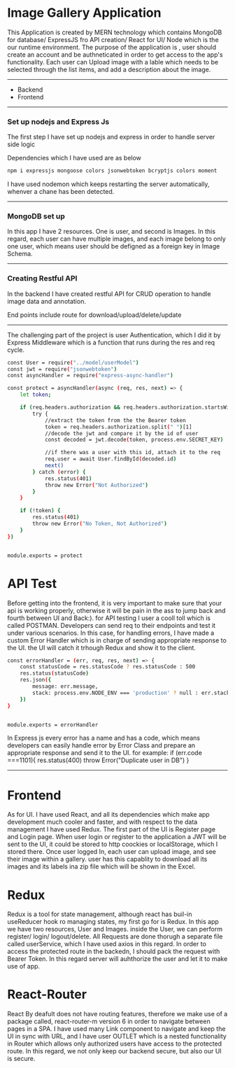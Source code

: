 <h1>Image Gallery Application</h1>
<p>This Application is created by MERN technology which contains MongoDB for database/ ExpressJS fro API creation/ React for UI/ Node which is the our runtime environment.
The purpose of the application is , user should create an account and be authneticated in order to get access to the app's functionality. Each user can Upload image with a lable which needs to be selected through the list items, and add a description about the image.
</p>
<hr/>

<ul>
    <li>Backend</li>
    <li>Frontend</li>
</ul>
<hr/>

<h3>Set up nodejs and Express Js</h3>
<p>The first step I have set up nodejs and express in order to handle server side logic</p>
<p>Dependencies which I have used are as below</p>

```bash
npm i expressjs mongoose colors jsonwebtoken bcryptjs colors moment 
```
<p>I have used nodemon which keeps restarting the server automatically, whenver a chane has been detected.</p>
<hr/>

<h3>MongoDB set up</h3>
<p>In this app I have 2 resources. One is user, and second is Images. In this regard, each user can have multiple images, and each image belong to only one user, which means user should be defigned as a foreign key in Image Schema.</p>
<hr/>
<h3>Creating Restful API </h3>
<p>In the backend I have created restful API for CRUD operation to handle image data and annotation.</p>
<p>End points include route for download/upload/delete/update</p>
<hr/>
<p>The challenging part of the project is user Authentication, which I did it by Express Middleware which is a function that runs during the res and req cycle.</p>

```bash
const User = require("../model/userModel")
const jwt = require("jsonwebtoken")
const asyncHandler = require("express-async-handler")

const protect = asyncHandler(async (req, res, next) => {
    let token;

    if (req.headers.authorization && req.headers.authorization.startsWith("Bearer ")) {
        try {
            //extract the token from the the Bearer token
            token = req.headers.authorization.split(" ")[1]
            //decode the jwt and compare it by the id of user
            const decoded = jwt.decode(token, process.env.SECRET_KEY)

            //if there was a user with this id, attach it to the req
            req.user = await User.findById(decoded.id)
            next()
        } catch (error) {
            res.status(401)
            throw new Error("Not Authorized")
        }
    }

    if (!token) {
        res.status(401)
        throw new Error("No Token, Not Authorized")
    }
})


module.exports = protect
```

<h1>API Test</h1>
<p>Before getting into the frontend, it is very important to make sure that your api is working properly, otherwise it will be pain in the ass to jump back and fourth between UI and Back:). for API testing I user a cooll toll which is called POSTMAN.
Developers can send req to their endpoints and test it under various scenarios. In this case, for handling errors, I have made a custom Error Handler which is in charge of sending appropriate response to the UI. the UI will catch it trhough Redux and show it to the client.
</p>

```bash
const errorHandler = (err, req, res, next) => {
    const statusCode = res.statusCode ? res.statusCode : 500
    res.status(statusCode)
    res.json({
        message: err.message,
        stack: process.env.NODE_ENV === 'production' ? null : err.stack
    })
}


module.exports = errorHandler
```
<p>In Express js every error has a name and has a code, which means developers can easily handle error by Error Class and prepare an appropriate response and send it to the UI.
for example: if (err.code ===1101){
    res.status(400)
    throw Error("Duplicate user in DB")
}
</p>

<hr/>

<h1>Frontend</h1>
<p>As for UI. I have used React, and all its dependencies which make app development much cooler and faster, and with respect to the data management I have used Redux.
The first part of the UI is Register page and Login page. When user login or register to the application a JWT will be sent to the UI, it could be stored to http coockies or localStorage, which I stored there. 
Once user logged In, each user can upload image, and see their image within a gallery. user has this capablity to download all its images and its labels ina zip file which will be shown in the Excel.
</p>

<h1>Redux</h1>
<p>Redux is a tool for state management, although react has buil-in useReducer hook ro managing states, my first go for is Redux. In this app we have two resources, User and Images. inside the User, we can perform register/ login/ logout/delete.
    All Requests are done thorugh a separate file called userService, which I have used axios in this regard. In order to access the protected route in the backedn, I should pack the request with Bearer Token. In this regard server will auhthorize the user and let it to make use of app.
    
</p>


<h1>React-Router</h1>
<p>React By deafult does not have routing features, therefore we make use of a package called, react-router-m version 6 in order to navigate between pages in a SPA. I have used many Link component to navigate and keep the UI in sync with URL, and 
I have user OUTLET which is a nested functionality in Router which allows only authorized users have access to the protected route. In this regard, we not only keep our backend secure, but also our UI is secure.
</p>


